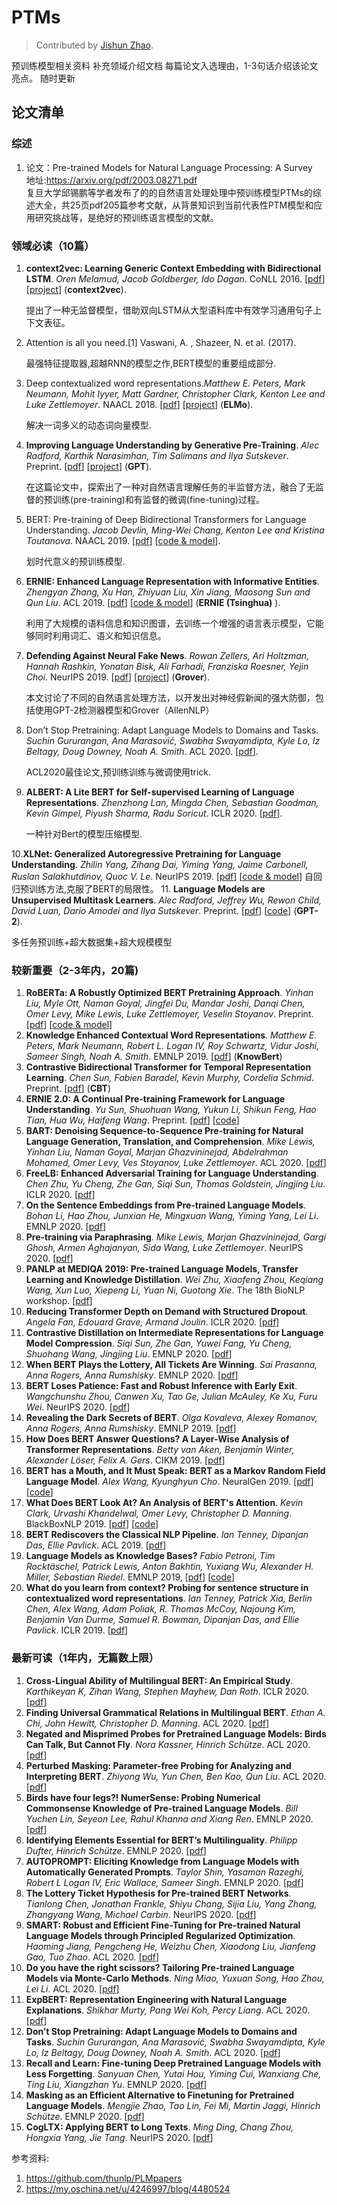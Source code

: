 # PTMs

>  Contributed by [Jishun Zhao](https://github.com/DgCtRbt).

预训练模型相关资料
补充领域介绍文档
每篇论文入选理由，1-3句话介绍该论文亮点。
随时更新

##  论文清单

### 综述

1.  论文：Pre-trained Models for Natural Language Processing: A Survey</br>地址:https://arxiv.org/pdf/2003.08271.pdf</br>复旦大学邱锡鹏等学者发布了的的自然语言处理处理中预训练模型PTMs的综述大全，共25页pdf205篇参考文献，从背景知识到当前代表性PTM模型和应用研究挑战等，是绝好的预训练语言模型的文献。

### 领域必读（10篇）

1. **context2vec: Learning Generic Context Embedding with Bidirectional LSTM**. *Oren Melamud, Jacob Goldberger, Ido Dagan*. CoNLL 2016. [[pdf](https://www.aclweb.org/anthology/K16-1006.pdf)] [[project](http://u.cs.biu.ac.il/~nlp/resources/downloads/context2vec/)] (**context2vec**).

   提出了一种无监督模型，借助双向LSTM从大型语料库中有效学习通用句子上下文表征。

2. Attention is all you need.[1] Vaswani, A. ,  Shazeer, N. et al. (2017).

   最强特征提取器,超越RNN的模型之作,BERT模型的重要组成部分.

3. Deep contextualized word representations.*Matthew E. Peters, Mark Neumann, Mohit Iyyer, Matt Gardner, Christopher Clark, Kenton Lee and Luke Zettlemoyer*. NAACL 2018. [[pdf](https://arxiv.org/pdf/1802.05365.pdf)] [[project](https://allennlp.org/elmo)] (**ELMo**).

   解决一词多义的动态词向量模型. 

4. **Improving Language Understanding by Generative Pre-Training**. *Alec Radford, Karthik Narasimhan, Tim Salimans and Ilya Sutskever*. Preprint. [[pdf](https://s3-us-west-2.amazonaws.com/openai-assets/research-covers/language-unsupervised/language_understanding_paper.pdf)] [[project](https://openai.com/blog/language-unsupervised/)] (**GPT**).

   在这篇论文中，探索出了一种对自然语言理解任务的半监督方法，融合了无监督的预训练(pre-training)和有监督的微调(fine-tuning)过程。

5. BERT: Pre-training of Deep Bidirectional Transformers for Language Understanding. *Jacob Devlin, Ming-Wei Chang, Kenton Lee and Kristina Toutanova*. NAACL 2019. [[pdf](https://arxiv.org/pdf/1810.04805.pdf)] [[code & model](https://github.com/google-research/bert)]. 

   划时代意义的预训练模型.

6. **ERNIE: Enhanced Language Representation with Informative Entities**. *Zhengyan Zhang, Xu Han, Zhiyuan Liu, Xin Jiang, Maosong Sun and Qun Liu*. ACL 2019. [[pdf](https://www.aclweb.org/anthology/P19-1139)] [[code & model](https://github.com/thunlp/ERNIE)] (**ERNIE (Tsinghua)** ).

   利用了大规模的语料信息和知识图谱，去训练一个增强的语言表示模型，它能够同时利用词汇、语义和知识信息。

7. **Defending Against Neural Fake News**. *Rowan Zellers, Ari Holtzman, Hannah Rashkin, Yonatan Bisk, Ali Farhadi, Franziska Roesner, Yejin Choi*. NeurIPS 2019. [[pdf](https://arxiv.org/pdf/1905.12616.pdf)] [[project](https://rowanzellers.com/grover/)] (**Grover**).

   本文讨论了不同的自然语言处理方法，以开发出对神经假新闻的强大防御，包括使用GPT-2检测器模型和Grover（AllenNLP）

8. Don’t Stop Pretraining: Adapt Language Models to Domains and Tasks. *Suchin Gururangan, Ana Marasović, Swabha Swayamdipta, Kyle Lo, Iz Beltagy, Doug Downey, Noah A. Smith*. ACL 2020. [[pdf](https://www.aclweb.org/anthology/2020.acl-main.740.pdf)]. 

   ACL2020最佳论文,预训练训练与微调使用trick.

9. **ALBERT: A Lite BERT for Self-supervised Learning of Language Representations**.  *Zhenzhong Lan, Mingda Chen, Sebastian Goodman, Kevin Gimpel, Piyush Sharma, Radu Soricut*. ICLR 2020. [[pdf](https://openreview.net/pdf?id=H1eA7AEtvS)].

   一种针对Bert的模型压缩模型.

10.**XLNet: Generalized Autoregressive Pretraining for Language Understanding**. *Zhilin Yang, Zihang Dai, Yiming Yang, Jaime Carbonell, Ruslan Salakhutdinov, Quoc V. Le*. NeurIPS 2019. [[pdf](https://arxiv.org/pdf/1906.08237.pdf)] [[code & model](https://github.com/zihangdai/xlnet)]
   自回归预训练方法,克服了BERT的局限性。
11.  **Language Models are Unsupervised Multitask Learners**. *Alec Radford, Jeffrey Wu, Rewon Child, David Luan, Dario Amodei and Ilya Sutskever*. Preprint. [[pdf](https://d4mucfpksywv.cloudfront.net/better-language-models/language_models_are_unsupervised_multitask_learners.pdf)] [[code](https://github.com/openai/gpt-2)] (**GPT-2**).
   
   多任务预训练+超大数据集+超大规模模型
### 较新重要（2-3年内，20篇)
1. **RoBERTa: A Robustly Optimized BERT Pretraining Approach**. *Yinhan Liu, Myle Ott, Naman Goyal, Jingfei Du, Mandar Joshi, Danqi Chen, Omer Levy, Mike Lewis, Luke Zettlemoyer, Veselin Stoyanov*. Preprint. [[pdf](https://arxiv.org/pdf/1907.11692.pdf)] [[code & model](https://github.com/pytorch/fairseq)]
2. **Knowledge Enhanced Contextual Word Representations**. *Matthew E. Peters, Mark Neumann, Robert L. Logan IV, Roy Schwartz, Vidur Joshi, Sameer Singh, Noah A. Smith*. EMNLP 2019. [[pdf](https://arxiv.org/pdf/1909.04164.pdf)] (**KnowBert**) 
3. **Contrastive Bidirectional Transformer for Temporal Representation Learning**. *Chen Sun, Fabien Baradel, Kevin Murphy, Cordelia Schmid*. Preprint. [[pdf](https://arxiv.org/pdf/1906.05743.pdf)] (**CBT**)
4. **ERNIE 2.0: A Continual Pre-training Framework for Language Understanding**. *Yu Sun, Shuohuan Wang, Yukun Li, Shikun Feng, Hao Tian, Hua Wu, Haifeng Wang*. Preprint. [[pdf](https://arxiv.org/pdf/1907.12412v1.pdf)] [[code](https://github.com/PaddlePaddle/ERNIE/blob/develop/README.md)] 
5. **BART: Denoising Sequence-to-Sequence Pre-training for Natural Language Generation, Translation, and Comprehension**. *Mike Lewis, Yinhan Liu, Naman Goyal, Marjan Ghazvininejad, Abdelrahman Mohamed, Omer Levy, Ves Stoyanov, Luke Zettlemoyer*. ACL 2020. [[pdf](https://arxiv.org/pdf/1910.13461.pdf)]
6. **FreeLB: Enhanced Adversarial Training for Language Understanding**. *Chen Zhu, Yu Cheng, Zhe Gan, Siqi Sun, Thomas Goldstein, Jingjing Liu*. ICLR 2020. [[pdf](https://openreview.net/pdf?id=BygzbyHFvB)]
7. **On the Sentence Embeddings from Pre-trained Language Models**. *Bohan Li, Hao Zhou, Junxian He, Mingxuan Wang, Yiming Yang, Lei Li*. EMNLP 2020. [[pdf](https://www.aclweb.org/anthology/2020.emnlp-main.733)]
8. **Pre-training via Paraphrasing**. *Mike Lewis, Marjan Ghazvininejad, Gargi Ghosh, Armen Aghajanyan, Sida Wang, Luke Zettlemoyer*. NeurIPS 2020. [[pdf](https://papers.nips.cc/paper/2020/file/d6f1dd034aabde7657e6680444ceff62-Paper.pdf)]
9. **PANLP at MEDIQA 2019: Pre-trained Language Models, Transfer Learning and Knowledge Distillation**. *Wei Zhu, Xiaofeng Zhou, Keqiang Wang, Xun Luo, Xiepeng Li, Yuan Ni, Guotong Xie*. The 18th BioNLP workshop. [[pdf](https://www.aclweb.org/anthology/W19-5040)]
10. **Reducing Transformer Depth on Demand with Structured Dropout**.  *Angela Fan, Edouard Grave, Armand Joulin*. ICLR 2020. [[pdf](https://openreview.net/pdf?id=SylO2yStDr)]
11. **Contrastive Distillation on Intermediate Representations for Language Model Compression**. *Siqi Sun, Zhe Gan, Yuwei Fang, Yu Cheng, Shuohang Wang, Jingjing Liu*. EMNLP 2020. [[pdf](https://www.aclweb.org/anthology/2020.emnlp-main.36)]
12. **When BERT Plays the Lottery, All Tickets Are Winning**. *Sai Prasanna, Anna Rogers, Anna Rumshisky*. EMNLP 2020. [[pdf](https://www.aclweb.org/anthology/2020.emnlp-main.259.pdf)]
13. **BERT Loses Patience: Fast and Robust Inference with Early Exit**. *Wangchunshu Zhou, Canwen Xu, Tao Ge, Julian McAuley, Ke Xu, Furu Wei*. NeurIPS 2020. [[pdf](https://papers.nips.cc/paper/2020/file/d4dd111a4fd973394238aca5c05bebe3-Paper.pdf)]
14. **Revealing the Dark Secrets of BERT**. *Olga Kovaleva, Alexey Romanov, Anna Rogers, Anna Rumshisky*. EMNLP 2019. [[pdf](https://arxiv.org/abs/1908.08593)] 
15. **How Does BERT Answer Questions? A Layer-Wise Analysis of Transformer Representations**. *Betty van Aken, Benjamin Winter, Alexander Löser, Felix A. Gers*. CIKM 2019. [[pdf](https://arxiv.org/pdf/1909.04925.pdf)]
16. **BERT has a Mouth, and It Must Speak: BERT as a Markov Random Field Language Model**. *Alex Wang, Kyunghyun Cho*. NeuralGen 2019. [[pdf](https://arxiv.org/pdf/1902.04094.pdf)] [[code](https://github.com/nyu-dl/bert-gen)]
17. **What Does BERT Look At? An Analysis of BERT's Attention**. *Kevin Clark, Urvashi Khandelwal, Omer Levy, Christopher D. Manning*. BlackBoxNLP 2019. [[pdf](https://arxiv.org/pdf/1906.04341.pdf)] [[code](https://github.com/clarkkev/attention-analysis)]
18. **BERT Rediscovers the Classical NLP Pipeline**. *Ian Tenney, Dipanjan Das, Ellie Pavlick*. ACL 2019. [[pdf](https://www.aclweb.org/anthology/P19-1452)]
19. **Language Models as Knowledge Bases?** *Fabio Petroni, Tim Rocktäschel, Patrick Lewis, Anton Bakhtin, Yuxiang Wu, Alexander H. Miller, Sebastian Riedel*. EMNLP 2019, [[pdf](https://arxiv.org/pdf/1909.01066.pdf)] [[code](https://github.com/facebookresearch/LAMA)]
20. **What do you learn from context? Probing for sentence structure in contextualized word representations**. *Ian Tenney, Patrick Xia, Berlin Chen, Alex Wang, Adam Poliak, R. Thomas McCoy, Najoung Kim, Benjamin Van Durme, Samuel R. Bowman,
Dipanjan Das, and Ellie Pavlick*. ICLR 2019. [[pdf](https://arxiv.org/pdf/1905.06316.pdf)]
### 最新可读（1年内，无篇数上限）
1. **Cross-Lingual Ability of Multilingual BERT: An Empirical Study**. *Karthikeyan K, Zihan Wang, Stephen Mayhew, Dan Roth*. ICLR 2020. [[pdf](https://openreview.net/pdf?id=HJeT3yrtDr)]
2. **Finding Universal Grammatical Relations in Multilingual BERT**. *Ethan A. Chi, John Hewitt, Christopher D. Manning*. ACL 2020. [[pdf](https://www.aclweb.org/anthology/2020.acl-main.493.pdf)]
3. **Negated and Misprimed Probes for Pretrained Language Models: Birds Can Talk, But Cannot Fly**. *Nora Kassner, Hinrich Schütze*. ACL 2020. [[pdf](https://www.aclweb.org/anthology/2020.acl-main.698.pdf)]
4. **Perturbed Masking: Parameter-free Probing for Analyzing and Interpreting BERT**. *Zhiyong Wu, Yun Chen, Ben Kao, Qun Liu*. ACL 2020. [[pdf](https://www.aclweb.org/anthology/2020.acl-main.383.pdf)]
5. **Birds have four legs?! NumerSense: Probing Numerical Commonsense Knowledge of Pre-trained Language Models**. *Bill Yuchen Lin, Seyeon Lee, Rahul Khanna and Xiang Ren*. EMNLP 2020. [[pdf](https://www.aclweb.org/anthology/2020.emnlp-main.557)]
6. **Identifying Elements Essential for BERT’s Multilinguality**. *Philipp Dufter, Hinrich Schütze*. EMNLP 2020. [[pdf](https://www.aclweb.org/anthology/2020.emnlp-main.358.pdf)]
7. **AUTOPROMPT: Eliciting Knowledge from Language Models with Automatically Generated Prompts**. *Taylor Shin, Yasaman Razeghi, Robert L Logan IV, Eric Wallace, Sameer Singh*. EMNLP 2020. [[pdf](https://www.aclweb.org/anthology/2020.emnlp-main.346.pdf)]
8. **The Lottery Ticket Hypothesis for Pre-trained BERT Networks**. *Tianlong Chen, Jonathan Frankle, Shiyu Chang, Sijia Liu, Yang Zhang, Zhangyang Wang, Michael Carbin*. NeurIPS 2020. [[pdf](https://papers.nips.cc/paper/2020/file/b6af2c9703f203a2794be03d443af2e3-Paper.pdf)]
9. **SMART: Robust and Efficient Fine-Tuning for Pre-trained Natural Language Models through Principled Regularized Optimization**. *Haoming Jiang, Pengcheng He, Weizhu Chen, Xiaodong Liu, Jianfeng Gao, Tuo Zhao*. ACL 2020. [[pdf](https://www.aclweb.org/anthology/2020.acl-main.197.pdf)]
10. **Do you have the right scissors? Tailoring Pre-trained Language Models via Monte-Carlo Methods**. *Ning Miao, Yuxuan Song, Hao Zhou, Lei Li*. ACL 2020. [[pdf](https://www.aclweb.org/anthology/2020.acl-main.314.pdf)]
11. **ExpBERT: Representation Engineering with Natural Language Explanations**. *Shikhar Murty, Pang Wei Koh, Percy Liang*. ACL 2020. [[pdf](https://www.aclweb.org/anthology/2020.acl-main.190.pdf)]
12. **Don’t Stop Pretraining: Adapt Language Models to Domains and Tasks**. *Suchin Gururangan, Ana Marasović, Swabha Swayamdipta, Kyle Lo, Iz Beltagy, Doug Downey, Noah A. Smith*. ACL 2020. [[pdf](https://www.aclweb.org/anthology/2020.acl-main.740.pdf)]
13. **Recall and Learn: Fine-tuning Deep Pretrained Language Models with Less Forgetting**. *Sanyuan Chen, Yutai Hou, Yiming Cui, Wanxiang Che, Ting Liu, Xiangzhan Yu*. EMNLP 2020. [[pdf](https://www.aclweb.org/anthology/2020.emnlp-main.634.pdf)]
14. **Masking as an Efficient Alternative to Finetuning for Pretrained Language Models**. *Mengjie Zhao, Tao Lin, Fei Mi, Martin Jaggi, Hinrich Schütze*. EMNLP 2020. [[pdf](https://www.aclweb.org/anthology/2020.emnlp-main.174.pdf)]
15. **CogLTX: Applying BERT to Long Texts**. *Ming Ding, Chang Zhou, Hongxia Yang, Jie Tang*. NeurIPS 2020. [[pdf](https://papers.nips.cc/paper/2020/file/96671501524948bc3937b4b30d0e57b9-Paper.pdf)]

参考资料:

1. https://github.com/thunlp/PLMpapers
2. https://my.oschina.net/u/4246997/blog/4480524

